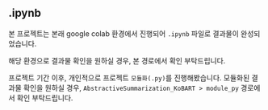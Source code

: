 ## .ipynb

본 프로젝트는 본래 google colab 환경에서 진행되어 `.ipynb` 파일로 결과물이 완성되었습니다.

해당 환경으로 결과물 확인을 원하실 경우, 본 경로에서 확인 부탁드립니다.

프로젝트 기간 이후, 개인적으로 프로젝트 `모듈화(.py)`를 진행해봤습니다.
모듈화된 결과물 확인을 원하실 경우, `AbstractiveSummarization_KoBART > module_py` 경로에서 확인 부탁드립니다.

